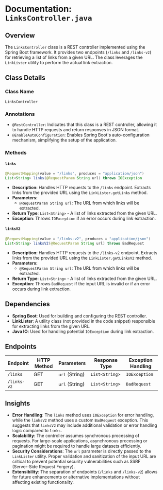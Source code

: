 # Documentation: `LinksController.java`

## Overview
The `LinksController` class is a REST controller implemented using the Spring Boot framework. It provides two endpoints (`/links` and `/links-v2`) for retrieving a list of links from a given URL. The class leverages the `LinkLister` utility to perform the actual link extraction.

## Class Details

### Class Name
`LinksController`

### Annotations
- `@RestController`: Indicates that this class is a REST controller, allowing it to handle HTTP requests and return responses in JSON format.
- `@EnableAutoConfiguration`: Enables Spring Boot's auto-configuration mechanism, simplifying the setup of the application.

### Methods

#### `links`
```java
@RequestMapping(value = "/links", produces = "application/json")
List<String> links(@RequestParam String url) throws IOException
```

- **Description**: Handles HTTP requests to the `/links` endpoint. Extracts links from the provided URL using the `LinkLister.getLinks` method.
- **Parameters**:
  - `@RequestParam String url`: The URL from which links will be extracted.
- **Return Type**: `List<String>` - A list of links extracted from the given URL.
- **Exception**: Throws `IOException` if an error occurs during link extraction.

#### `linksV2`
```java
@RequestMapping(value = "/links-v2", produces = "application/json")
List<String> linksV2(@RequestParam String url) throws BadRequest
```

- **Description**: Handles HTTP requests to the `/links-v2` endpoint. Extracts links from the provided URL using the `LinkLister.getLinksV2` method.
- **Parameters**:
  - `@RequestParam String url`: The URL from which links will be extracted.
- **Return Type**: `List<String>` - A list of links extracted from the given URL.
- **Exception**: Throws `BadRequest` if the input URL is invalid or if an error occurs during link extraction.

## Dependencies
- **Spring Boot**: Used for building and configuring the REST controller.
- **LinkLister**: A utility class (not provided in the code snippet) responsible for extracting links from the given URL.
- **Java IO**: Used for handling potential `IOException` during link extraction.

## Endpoints

| Endpoint       | HTTP Method | Parameters       | Response Type | Exception Handling |
|----------------|-------------|------------------|---------------|---------------------|
| `/links`       | GET         | `url` (String)  | `List<String>` | `IOException`       |
| `/links-v2`    | GET         | `url` (String)  | `List<String>` | `BadRequest`        |

## Insights
- **Error Handling**: The `links` method uses `IOException` for error handling, while the `linksV2` method uses a custom `BadRequest` exception. This suggests that `linksV2` may include additional validation or error handling logic compared to `links`.
- **Scalability**: The controller assumes synchronous processing of requests. For large-scale applications, asynchronous processing or pagination might be required to handle large datasets efficiently.
- **Security Considerations**: The `url` parameter is directly passed to the `LinkLister` utility. Proper validation and sanitization of the input URL are critical to prevent potential security vulnerabilities such as SSRF (Server-Side Request Forgery).
- **Extensibility**: The separation of endpoints (`/links` and `/links-v2`) allows for future enhancements or alternative implementations without affecting existing functionality.
